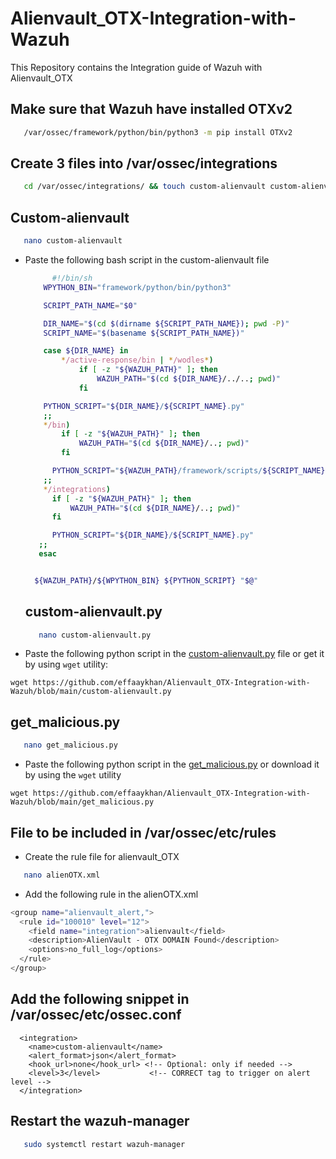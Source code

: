 # Alienvault_OTX-Integration-with-Wazuh
This Repository contains the Integration guide of Wazuh with Alienvault_OTX

## Make sure that Wazuh have installed OTXv2
   ```bash
      /var/ossec/framework/python/bin/python3 -m pip install OTXv2
   ```
## Create 3 files into /var/ossec/integrations
   ```bash
      cd /var/ossec/integrations/ && touch custom-alienvault custom-alienvault.py get_malicious.py
   ```
## Custom-alienvault
   ```bash
      nano custom-alienvault
   ```
- Paste the following bash script in the custom-alienvault file
  ```bash
     	#!/bin/sh
      WPYTHON_BIN="framework/python/bin/python3"

      SCRIPT_PATH_NAME="$0"

      DIR_NAME="$(cd $(dirname ${SCRIPT_PATH_NAME}); pwd -P)"
      SCRIPT_NAME="$(basename ${SCRIPT_PATH_NAME})"

      case ${DIR_NAME} in
          */active-response/bin | */wodles*)
              if [ -z "${WAZUH_PATH}" ]; then
                  WAZUH_PATH="$(cd ${DIR_NAME}/../..; pwd)"
              fi

      PYTHON_SCRIPT="${DIR_NAME}/${SCRIPT_NAME}.py"
      ;;
      */bin)
          if [ -z "${WAZUH_PATH}" ]; then
              WAZUH_PATH="$(cd ${DIR_NAME}/..; pwd)"
          fi

        PYTHON_SCRIPT="${WAZUH_PATH}/framework/scripts/${SCRIPT_NAME}.py"
      ;;
      */integrations)
        if [ -z "${WAZUH_PATH}" ]; then
            WAZUH_PATH="$(cd ${DIR_NAME}/..; pwd)"
        fi

        PYTHON_SCRIPT="${DIR_NAME}/${SCRIPT_NAME}.py"
     ;;
     esac


    ${WAZUH_PATH}/${WPYTHON_BIN} ${PYTHON_SCRIPT} "$@"
  ```

  ## custom-alienvault.py
  ```bash
     nano custom-alienvault.py
  ```
 - Paste the following python script in the [custom-alienvault.py](https://github.com/effaaykhan/Alienvault_OTX-Integration-with-Wazuh/blob/main/custom-alienvault.py) file or get it by using ```wget``` utility:
```
wget https://github.com/effaaykhan/Alienvault_OTX-Integration-with-Wazuh/blob/main/custom-alienvault.py
```

## get_malicious.py

```bash
   nano get_malicious.py
```
- Paste the following python script in the [get_malicious.py](https://github.com/effaaykhan/Alienvault_OTX-Integration-with-Wazuh/blob/main/get_malicious.py) or download it by using the ```wget``` utility
```
wget https://github.com/effaaykhan/Alienvault_OTX-Integration-with-Wazuh/blob/main/get_malicious.py
```


## File to be included in /var/ossec/etc/rules
- Create the rule file for alienvault_OTX
```bash
   nano alienOTX.xml
```
- Add the following rule in the alienOTX.xml
```bash
<group name="alienvault_alert,">
  <rule id="100010" level="12">
    <field name="integration">alienvault</field>
    <description>AlienVault - OTX DOMAIN Found</description>
    <options>no_full_log</options>
  </rule>
</group>
```
## Add the following snippet in /var/ossec/etc/ossec.conf
```
  <integration>
    <name>custom-alienvault</name>
    <alert_format>json</alert_format>
    <hook_url>none</hook_url> <!-- Optional: only if needed -->
    <level>3</level>           <!-- CORRECT tag to trigger on alert level -->
  </integration>
```

## Restart the wazuh-manager
```bash
   sudo systemctl restart wazuh-manager
```
